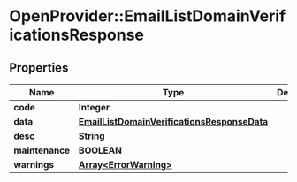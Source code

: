# OpenProvider::EmailListDomainVerificationsResponse

## Properties
Name | Type | Description | Notes
------------ | ------------- | ------------- | -------------
**code** | **Integer** |  | [optional] 
**data** | [**EmailListDomainVerificationsResponseData**](EmailListDomainVerificationsResponseData.md) |  | [optional] 
**desc** | **String** |  | [optional] 
**maintenance** | **BOOLEAN** |  | [optional] 
**warnings** | [**Array&lt;ErrorWarning&gt;**](ErrorWarning.md) |  | [optional] 

